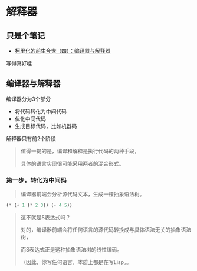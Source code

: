 # 解释器


## 只是个笔记

- [柯里化的前生今世（四）：编译器与解释器](https://zhuanlan.zhihu.com/p/34064164)

写得真好哇

## 编译器与解释器

编译器分为3个部分

- 将代码转化为中间代码
- 优化中间代码
- 生成目标代码，比如机器码

解释器只有前2个阶段

> 值得一提的是，编译和解释是执行代码的两种手段，
>
> 具体的语言实现很可能采用两者的混合形式。

### 第一步，转化为中间码

> 编译器前端会分析源代码文本，生成一棵抽象语法树。

```lisp
(* (+ 1 (* 2 3)) (- 4 5))
```

> 这不就是S表达式吗？
>
> 对的，编译器前端会将任何语言的源代码转换成与具体语法无关的抽象语法树，
>
> 而S表达式正是这种抽象语法树的线性编码。
>
> （因此，你写任何语言，本质上都是在写Lisp。。
